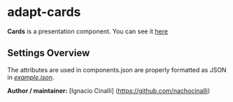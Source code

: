 # adapt-cards
 **Cards** is a presentation component. You can see it [here](https://adaptlearning-no-core.web.app/#/id/po-05)

## Settings Overview
The attributes are used in components.json are properly formatted as JSON in [*example.json*](https://github.com/nachocinalli/adapt-cards/blob/master/example.json).


**Author / maintainer:** [Ignacio Cinalli] (https://github.com/nachocinalli)  
